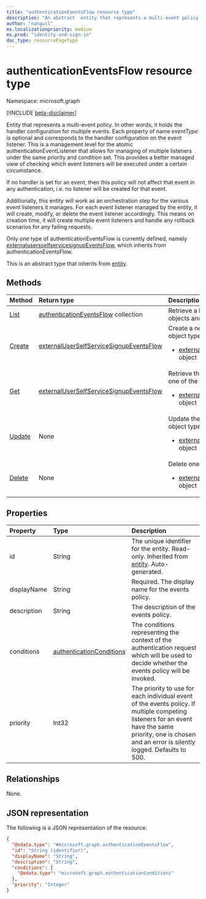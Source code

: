 ```yaml
---
title: "authenticationEventsFlow resource type"
description: "An abstract  entity that represents a multi-event policy used to orchestrate an authentication flow"
author: "nanguil"
ms.localizationpriority: medium
ms.prod: "identity-and-sign-in"
doc_type: resourcePageType
---
```


# authenticationEventsFlow resource type

Namespace: microsoft.graph

[!INCLUDE [beta-disclaimer](../../includes/beta-disclaimer.md)]

Entity that represents a multi-event policy.  In other words, it holds the handler configuration for multiple events. Each property of name *eventType* is optional and corresponds to the handler configuration on the event listener. This is a management level for the atomic authenticationEventListener that allows for managing of multiple listeners under the same priority and condition set. This provides a better managed view of checking which event listeners will be executed under a certain circumstance.

If no handler is set for an event, then this policy will not affect that event in any authentication, i.e. no listener will be created for that event.

Additionally, this entity will work as an orchestration step for the various event listeners it manages. For each event listener managed by the entity, it will create, modify, or delete the event listener accordingly. This means on creation time, it will create multiple event listeners and handle any rollback scenarios for any failing requests.

Only one type of authenticationEventsFlow is currently defined, namely [externalusersselfservicesignupEventsFlow](../resources/externalusersselfservicesignupeventsflow.md), which inherits from authenticationEventsFlow. 

This is an abstract type that inherits from [entity](../resources/entity.md).

## Methods
|Method|Return type|Description|
|:---|:---|:---|
|[List](../api/identitycontainer-list-authenticationeventsflows.md)|[authenticationEventsFlow](../resources/authenticationeventsflow.md) collection|Retrieve a list of the [authenticationEventsFlow](../resources/authenticationeventsflow.md) objects and their properties.|
|[Create](../api/identitycontainer-post-authenticationeventsflows.md)|[externalUserSelfServiceSignupEventsFlow](../resources/externalusersselfservicesignupeventsflow.md)|Create a new object of one of the following object types: <ul><li> [externalUserSelfServiceSignupEventsFlow](../resources/externalusersselfservicesignupeventsflow.md) object</ul>|
|[Get](../api/authenticationeventsflow-get.md)|[externalUserSelfServiceSignupEventsFlow](../resources/externalusersselfservicesignupeventsflow.md)|Retrieve the properties and relationships of one of the following object types: <ul><li> [externalUserSelfServiceSignupEventsFlow](../resources/externalusersselfservicesignupeventsflow.md) object</ul>|
|[Update](../api/authenticationeventsflow-update.md)|None|Update the properties of one of the following object types: <ul><li> [externalUserSelfServiceSignupEventsFlow](../resources/externalusersselfservicesignupeventsflow.md) object</ul>|
|[Delete](../api/authenticationeventsflow-delete.md)|None|Delete one of the following object types: <ul><li> [externalUserSelfServiceSignupEventsFlow](../resources/externalusersselfservicesignupeventsflow.md) object</ul>|

## Properties
|Property|Type|Description|
|:---|:---|:---|
|id|String|The unique identifier for the entity. Read-only. Inherited from [entity](../resources/entity.md). Auto-generated.|
|displayName|String|Required. The display name for the events policy.|
|description|String|The description of the events policy.|
|conditions|[authenticationConditions](../resources/authenticationconditions.md)|The conditions representing the context of the authentication request which will be used to decide whether the events policy will be invoked.|
|priority|Int32|The priority to use for each individual event of the events policy. If multiple competing listeners for an event have the same priority, one is chosen and an error is silently logged. Defaults to 500.|

## Relationships
None.

## JSON representation
The following is a JSON representation of the resource.
<!-- {
  "blockType": "resource",
  "keyProperty": "id",
  "@odata.type": "microsoft.graph.authenticationEventsFlow",
  "baseType": "microsoft.graph.entity",
  "openType": true
}
-->
``` json
{
  "@odata.type": "#microsoft.graph.authenticationEventsFlow",
  "id": "String (identifier)",
  "displayName": "String",
  "description": "String",
  "conditions": {
    "@odata.type": "microsoft.graph.authenticationConditions"
  },
  "priority": "Integer"
}
```


